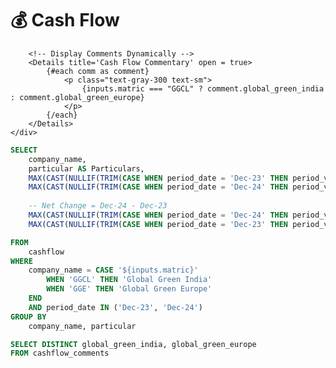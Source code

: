 <div class="relative">  
    <h1 class="text-lg m-0 font-bold">💰 Cash Flow </h1>
</div>

<ButtonGroup name="matric" display="tabs">
        <ButtonGroupItem valueLabel="Global Green India" value="GGCL" default />
        <ButtonGroupItem valueLabel="Global Green Europe" value="GGE" />
</ButtonGroup>

<div class="bg-gray-800 text-white p-6 shadow-lg rounded-lg mb-10">

        <!-- Display Comments Dynamically -->
        <Details title='Cash Flow Commentary' open = true>
            {#each comm as comment}
                <p class="text-gray-300 text-sm">
                    {inputs.matric === "GGCL" ? comment.global_green_india : comment.global_green_europe}
                </p>
            {/each}
        </Details>
    </div>

<DataTable data = {cash_flow} rowshadowing={true} headerFontColor=Bold headerColor=#FFD700 title="Values are in Million">
<Column id = 'Particulars'/>
<Column id = 'Dec-23' fmt = '$0.00'/>
<Column id = 'Dec-24' fmt = '$0.00'/>
<Column id = 'Net Change' fmt = '$0.00' contentType = 'delta'/>
</DataTable>

<div class = 'mb-15'> </div>

<!-- <ButtonGroup name="period_button" display="tabs">
        <ButtonGroupItem valueLabel="Dec-23" value="Dec-23" default />
        <ButtonGroupItem valueLabel="Dec-24" value="Dec-24" />
</ButtonGroup> -->


```sql cash_flow
SELECT 
    company_name,
    particular AS Particulars,
    MAX(CAST(NULLIF(TRIM(CASE WHEN period_date = 'Dec-23' THEN period_value END), '') AS DECIMAL(10,2))) AS "Dec-23",
    MAX(CAST(NULLIF(TRIM(CASE WHEN period_date = 'Dec-24' THEN period_value END), '') AS DECIMAL(10,2))) AS "Dec-24",
    
    -- Net Change = Dec-24 - Dec-23
    MAX(CAST(NULLIF(TRIM(CASE WHEN period_date = 'Dec-24' THEN period_value END), '') AS DOUBLE)) -
    MAX(CAST(NULLIF(TRIM(CASE WHEN period_date = 'Dec-23' THEN period_value END), '') AS DOUBLE)) AS "Net Change"

FROM 
    cashflow
WHERE 
    company_name = CASE '${inputs.matric}'
        WHEN 'GGCL' THEN 'Global Green India'
        WHEN 'GGE' THEN 'Global Green Europe'
    END
    AND period_date IN ('Dec-23', 'Dec-24')
GROUP BY 
    company_name, particular
```

<!-- ```sql date_pie
SELECT 
  company_name,
  particular,
  period_date,
  CAST(NULLIF(TRIM(period_value), '') AS DECIMAL(10,2)) AS value
FROM 
  cashflow
WHERE 
  company_name = CASE '${inputs.matric}'
    WHEN 'GGCL' THEN 'Global Green India'
    WHEN 'GGE' THEN 'Global Green Europe'
  END
  AND period_date = '${inputs.period_button}'
ORDER BY 
  particular

``` -->

```sql comm
SELECT DISTINCT global_green_india, global_green_europe 
FROM cashflow_comments
```

<!--
```sql pie_query
SELECT 
  particular AS pie,
  MAX(CAST(NULLIF(TRIM(period_value), '') AS DECIMAL(10,2))) AS count
FROM 
  cashflow
WHERE 
  company_name = CASE '${inputs.matric}'
    WHEN 'GGCL' THEN 'Global Green India'
    WHEN 'GGE' THEN 'Global Green Europe'
  END
  AND period_date = '${inputs.period_button}'
GROUP BY 
  particular
```

```sql pie_data
SELECT 
  pie AS name, 
  count AS raw_value,
  ABS(count) AS value  -- use absolute value for pie chart size
FROM ${pie_query}
```

<ECharts config={{
  title: {
    text: `Cash Flow - ${inputs.period_button} (${inputs.matric === 'GGCL' ? 'India' : 'Europe'})`,
    left: 'center',
    top: 10, // position title 10px from top
    textStyle: {
      fontSize: 16,
      fontWeight: 'bold'
    }
  },
  tooltip: {
    formatter: (params) => {
      const { name, data } = params;
      return `${name}: ${data.raw_value} (${params.percent}%)`;
    }
  },
  series: [
    {
      type: 'pie',
      data: [...pie_data],
      encode: {
        value: 'value',
        tooltip: ['raw_value']
      },
      radius: '60%', // optional: size of pie
      center: ['50%', '60%'], // shift chart down to create margin
      label: {
        show: true,
        formatter: '{b}',
        overflow: 'break',
        minAngle: 2
      },
      labelLine: {
        length: 15,
        length2: 10
      }
    }
  ]
}} />

-->

